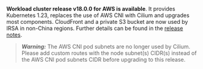 **Workload cluster release v18.0.0 for AWS is available**. It provides Kubernetes 1.23, replaces the use of AWS CNI with Cilium and upgrades most components. CloudFront and a private S3 bucket are now used by IRSA in non-China regions. Further details can be found in the [release notes](https://docs.giantswarm.io/changes/workload-cluster-releases-aws/releases/aws-v18.0.0/).

> **_Warning:_** The AWS CNI pod subnets are no longer used by Cilium. Please add custom routes with the node subnet(s) CIDR(s) instead of the AWS CNI pod subnets CIDR before upgrading to this release.
